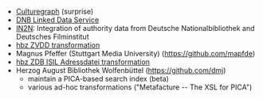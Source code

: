 * [Culturegraph](http://www.culturegraph.org/) (surprise)
* [DNB Linked Data Service](http://www.dnb.de/EN/Service/DigitaleDienste/LinkedData/linkeddata_node.html)
* [IN2N](http://in2n.de/): Integration of authority data from Deutsche Nationalbibliothek and Deutsches Filminstitut
* [hbz ZVDD transformation](http://datahub.io/dataset/hbz-zvdd)
* Magnus Pfeffer (Stuttgart Media University) (https://github.com/mapfde)
* [hbz ZDB ISIL Adressdatei transformation](http://datahub.io/dataset/lobid-organisations)
* Herzog August Bibliothek Wolfenbüttel (https://github.com/dmj)
  - maintain a PICA-based search index (beta)
  - various ad-hoc transformations ("Metafacture -- The XSL for PICA")